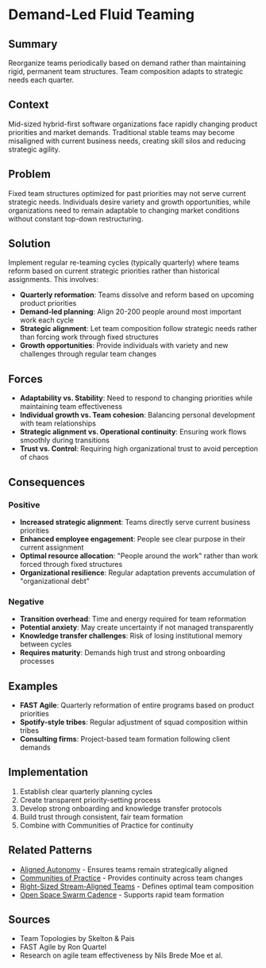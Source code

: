 # Demand-Led Fluid Teaming

## Summary
Reorganize teams periodically based on demand rather than maintaining rigid, permanent team structures. Team composition adapts to strategic needs each quarter.

## Context
Mid-sized hybrid-first software organizations face rapidly changing product priorities and market demands. Traditional stable teams may become misaligned with current business needs, creating skill silos and reducing strategic agility.

## Problem
Fixed team structures optimized for past priorities may not serve current strategic needs. Individuals desire variety and growth opportunities, while organizations need to remain adaptable to changing market conditions without constant top-down restructuring.

## Solution
Implement regular re-teaming cycles (typically quarterly) where teams reform based on current strategic priorities rather than historical assignments. This involves:

- **Quarterly reformation**: Teams dissolve and reform based on upcoming product priorities
- **Demand-led planning**: Align 20-200 people around most important work each cycle
- **Strategic alignment**: Let team composition follow strategic needs rather than forcing work through fixed structures
- **Growth opportunities**: Provide individuals with variety and new challenges through regular team changes

## Forces
- **Adaptability vs. Stability**: Need to respond to changing priorities while maintaining team effectiveness
- **Individual growth vs. Team cohesion**: Balancing personal development with team relationships
- **Strategic alignment vs. Operational continuity**: Ensuring work flows smoothly during transitions
- **Trust vs. Control**: Requiring high organizational trust to avoid perception of chaos

## Consequences

### Positive
- **Increased strategic alignment**: Teams directly serve current business priorities
- **Enhanced employee engagement**: People see clear purpose in their current assignment
- **Optimal resource allocation**: "People around the work" rather than work forced through fixed structures
- **Organizational resilience**: Regular adaptation prevents accumulation of "organizational debt"

### Negative
- **Transition overhead**: Time and energy required for team reformation
- **Potential anxiety**: May create uncertainty if not managed transparently
- **Knowledge transfer challenges**: Risk of losing institutional memory between cycles
- **Requires maturity**: Demands high trust and strong onboarding processes

## Examples
- **FAST Agile**: Quarterly reformation of entire programs based on product priorities
- **Spotify-style tribes**: Regular adjustment of squad composition within tribes
- **Consulting firms**: Project-based team formation following client demands

## Implementation
1. Establish clear quarterly planning cycles
2. Create transparent priority-setting process
3. Develop strong onboarding and knowledge transfer protocols
4. Build trust through consistent, fair team formation
5. Combine with Communities of Practice for continuity

## Related Patterns
- [Aligned Autonomy](aligned-autonomy.md) - Ensures teams remain strategically aligned
- [Communities of Practice](platform-teams-communities.md) - Provides continuity across team changes
- [Right-Sized Stream-Aligned Teams](right-sized-stream-aligned-teams.md) - Defines optimal team composition
- [Open Space Swarm Cadence](open-space-swarm-cadence.md) - Supports rapid team formation

## Sources
- Team Topologies by Skelton & Pais
- FAST Agile by Ron Quartel
- Research on agile team effectiveness by Nils Brede Moe et al.